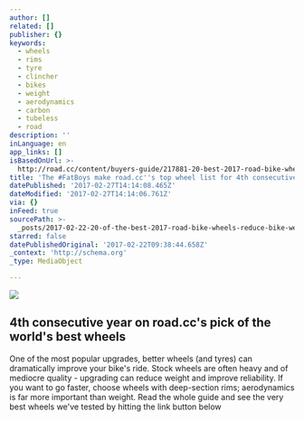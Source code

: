 ```yaml
---
author: []
related: []
publisher: {}
keywords:
  - wheels
  - rims
  - tyre
  - clincher
  - bikes
  - weight
  - aerodynamics
  - carbon
  - tubeless
  - road
description: ''
inLanguage: en
app_links: []
isBasedOnUrl: >-
  http://road.cc/content/buyers-guide/217881-20-best-2017-road-bike-wheels-%E2%80%94-reduce-bike-weight-or-get-aero-gains-new
title: 'The #FatBoys make road.cc''s top wheel list for 4th consecutive year '
datePublished: '2017-02-27T14:14:08.465Z'
dateModified: '2017-02-27T14:14:06.761Z'
via: {}
inFeed: true
sourcePath: >-
  _posts/2017-02-22-20-of-the-best-2017-road-bike-wheels-reduce-bike-weight-or.md
starred: false
datePublishedOriginal: '2017-02-22T09:38:44.658Z'
_context: 'http://schema.org'
_type: MediaObject

---
```

![](https://the-grid-user-content.s3-us-west-2.amazonaws.com/ec971ecc-c157-4db4-9883-5795f4621567.jpg)

<article style=""><h1>4th consecutive year on road.cc's pick of the world's best wheels</h1><p>One of the most popular upgrades, better wheels (and tyres) can dramatically improve your bike's ride. Stock wheels are often heavy and of mediocre quality - upgrading can reduce weight and improve reliability. If you want to go faster, choose wheels with deep-section rims; aerodynamics is far more important than weight. Read the whole guide and see the very best wheels we've tested by hitting the link button below</p></article>